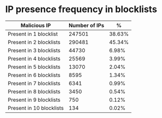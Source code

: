 # IP presence frequency in blocklists
| Malicious IP | Number of IPs | % |
|----|----|----|
| Present in 1 blocklist | 247501 | 38.63% |
| Present in 2 blocklists | 290481 | 45.34% |
| Present in 3 blocklists | 44730 | 6.98% |
| Present in 4 blocklists | 25569 | 3.99% |
| Present in 5 blocklists | 13070 | 2.04% |
| Present in 6 blocklists | 8595 | 1.34% |
| Present in 7 blocklists | 6341 | 0.99% |
| Present in 8 blocklists | 3450 | 0.54% |
| Present in 9 blocklists | 750 | 0.12% |
| Present in 10 blocklists | 134 | 0.02% |
